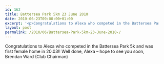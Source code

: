 ```yaml
---
id: 162
title: Battersea Park 5km 23 June 2010
date: 2010-06-23T09:00:00+01:00
excerpt: '<p>Congratulations to Alexa who competed in the Battersea Park 5k and was first female home in 20.03!! Well done, Alexa - hope to see you soon, Brendan Ward (Club Chairman)</p>'
layout: post
permalink: /2010/06/Battersea-Park-5km-23-June-2010-/
---
```

Congratulations to Alexa who competed in the Battersea Park 5k and was first female home in 20.03!! Well done, Alexa &#8211; hope to see you soon, Brendan Ward (Club Chairman)